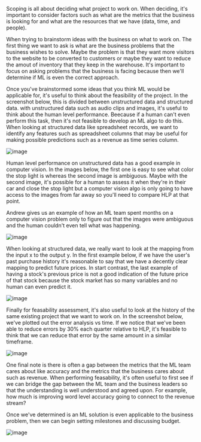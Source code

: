Scoping is all about deciding what project to work on. When deciding, it's important to consider factors such as what are the metrics that the business is looking for and what are the resources that we have (data, time, and people).

When trying to brainstorm ideas with the business on what to work on. The first thing we want to ask is what are the business problems that the business wishes to solve. Maybe the problem is that they want more visitors to the website to be converted to customers or maybe they want to reduce the amout of inventory that they keep in the warehouse. It's important to focus on asking problems that the business is facing because then we'll determine if ML is even the correct approach.

Once you've brainstormed some ideas that you think ML would be applicable for, it's useful to think about the feasibility of the project. In the screenshot below, this is divided between unstructured data and structured data. with unstructured data such as audio clips and images, it's useful to think about the human level performance. Beecause if a human can't even perform this task, then it's not feasible to develop an ML algo to do this. When looking at structured data like spreadsheet records, we want to identify any features such as spreadsheet columns that may be useful for making possible predictions such as a revenue as time series column.

![image](https://github.com/user-attachments/assets/8bfc6e60-6bba-4e88-a04f-783d30571d18)

Human level performance on unstructured data has a good example in computer vision. In the images below, the first one is easy to see what color the stop light is whereas the second image is ambiguous. Maybe with the second image, it's possible for a human to assess it when they're in their car and close the stop light but a computer vision algo is only going to have access to the images from far away so you'll need to compare HLP at that point.

Andrew gives us an example of how an ML team spent months on a computer vision problem only to figure out that the images were ambiguous and the human couldn't even tell what was happening.

![image](https://github.com/user-attachments/assets/1d50046d-5935-4692-8349-fa923c3d5e69)

When looking at structured data, we really want to look at the mapping from the input x to the output y. In the first example below, if we have the user's past purchase history it's reasonable to say that we have a decently clear mapping to predict future prices. In start contrast, the last example of having a stock's previous price is not a good indication of the future price of that stock because the stock market has so many variables and no human can even predict it.

![image](https://github.com/user-attachments/assets/8485c38e-e7de-449b-8c8a-70e467c009c9)

Finally for feasability assessment, it's also useful to look at the history of the same existing project that we want to work on. In the screenshot below, we've plotted out the error analysis vs time. If we notice that we've been able to reduce errors by 30% each quarter relative to HLP, it's feasible to think that we can reduce that error by the same amount in a similar timeframe.

![image](https://github.com/user-attachments/assets/514293a2-d6a9-4763-a592-88b771d23e65)

One final note is there is often a gap between the metrics that the ML team cares about like accuracy and the metrics that the business cares about such as revenue. When performing feasability, it's often useful to first see if we can bridge the gap between the ML team and the business leaders so that the understanding is well understood and agreed upon. For example, how much is improving word level accuracy going to connect to the revenue stream?

Once we've determined is an ML solution is even applicable to the business problem, then we can begin setting milestones and discussing budget.


![image](https://github.com/user-attachments/assets/02db6126-ba05-4895-9a64-f4d6d62df722)

